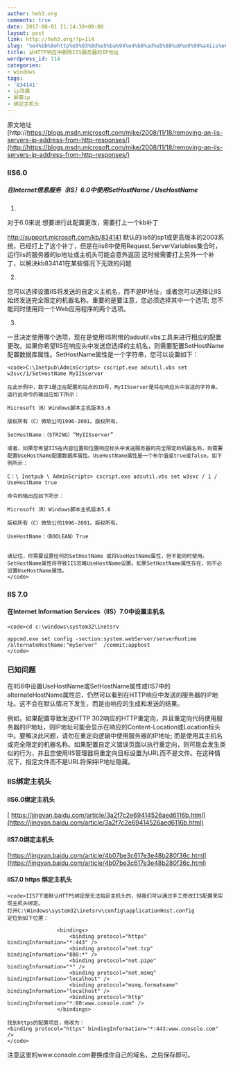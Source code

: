 ```yaml
---
author: heh3.org
comments: true
date: 2017-08-01 11:14:39+00:00
layout: post
link: http://heh3.org/?p=114
slug: '%e4%bb%8ehttp%e5%93%8d%e5%ba%94%e4%b8%ad%e5%88%a0%e9%99%a4iis%e6%9c%8d%e5%8a%a1%e5%99%a8%e7%9a%84ip%e5%9c%b0%e5%9d%80'
title: 从HTTP响应中删除IIS服务器的IP地址
wordpress_id: 114
categories:
- windows
tags:
- '834141'
- ip泄露
- 屏蔽ip
- 绑定主机头
---
```


原文地址[http://https://blogs.msdn.microsoft.com/mike/2008/11/18/removing-an-iis-servers-ip-address-from-http-responses/](http://https://blogs.msdn.microsoft.com/mike/2008/11/18/removing-an-iis-servers-ip-address-from-http-responses/)




### IIS6.0




##### 在Internet信息服务（IIS）6.0中使用SetHostName / UseHostName






  1. 


对于6.0来说 想要进行此配置更改，需要打上一个kb补丁




http://support.microsoft.com/kb/834141
默认的iis6的sp1或更高版本的2003系统，已经打上了这个补丁，但是在iis6中使用Request.ServerVariables集合时，运行iis的服务器的ip地址或主机头可能会意外返回
这时候需要打上另外一个补丁，以解决kb834141在某些情况下无效的问题





  2. 


您可以选择设置IIS将发送的自定义主机名，而不是IP地址，或者您可以选择让IIS始终发送完全限定的机器名称。重要的是要注意，您必须选择其中一个选项; 您不能同时使用同一个Web应用程序的两个选项。





  3. 


一旦决定使用哪个选项，现在是使用IIS附带的adsutil.vbs工具来进行相应的配置更改。如果你希望IIS在响应头中发送您选择的主机名，则需要配置SetHostName配置数据库属性。SetHostName属性是一个字符串，您可以设置如下：



    
    <code>C:\Inetpub\AdminScripts> cscript.exe adsutil.vbs set w3svc/1/SetHostName MyIISserver
    
    在此示例中，数字1是正在配置的站点的ID号，MyIISserver是将在响应头中发送的字符串。运行此命令的输出应如下所示：
    
    Microsoft（R）Windows脚本主机版本5.6
    
    版权所有（C）微软公司1996-2001。版权所有。
    
    SetHostName：（STRING）“MyIISserver”
    
    或者，如果您希望IIS在内容位置和位置响应标头中发送服务器的完全限定的机器名称，则需要配置UseHostName配置数据库属性。UseHostName属性是一个布尔值或true或false，如下例所示：
    
    C：\ Inetpub \ AdminScripts> cscript.exe adsutil.vbs set w3svc / 1 / UseHostName true
    
    命令的输出应如下所示：
    
    Microsoft（R）Windows脚本主机版本5.6
    
    版权所有（C）微软公司1996-2001。版权所有。
    
    UseHostName：（BOOLEAN）True
    
    
    请记住，你需要设置任何的SetHostName 或将UseHostName属性，但不能同时使用。SetHostName属性将导致IIS忽略UseHostName设置。如果SetHostName属性存在，则不必设置UseHostName属性。
    </code>








### IIS 7.0




#### 在Internet Information Services（IIS）7.0中设置主机名



    
    <code>cd c:\windows\system32\inetsrv
    
    appcmd.exe set config -section:system.webServer/serverRuntime /alternateHostName:"myServer"  /commit:apphost
    </code>





### 已知问题




在IIS6中设置UseHostName或SetHostName属性或IIS7中的alternateHostName属性后，仍然可以看到在HTTP响应中发送的服务器的IP地址。这不会在默认情况下发生，而是由响应的生成和发送的结果。 




例如，如果配置导致发送HTTP 302响应的HTTP重定向，并且重定向代码使用服务器的IP地址，则IP地址可能会显示在响应的Content-Location或Location标头中。要解决此问题，请勿在重定向逻辑中使用服务器的IP地址; 而是使用其主机名或完全限定的机器名称。如果配置自定义错误页面以执行重定向，则可能会发生类似的行为，并且您使用IIS管理器将重定向目标设置为URL而不是文件。在这种情况下，指定文件而不是URL将保持IP地址隐藏。




### IIS绑定主机头




#### IIS6.0绑定主机头




[
https://jingyan.baidu.com/article/3a2f7c2e69414526aed6116b.html](https://jingyan.baidu.com/article/3a2f7c2e69414526aed6116b.html)




#### IIS7.0绑定主机头




[https://jingyan.baidu.com/article/4b07be3c617e3e48b280f36c.html](https://jingyan.baidu.com/article/4b07be3c617e3e48b280f36c.html)




#### IIS7.0 https 绑定主机头



    
    <code>IIS7下面默认HTTPS绑定是无法指定主机头的，但我们可以通过手工修改IIS配置来实现主机头绑定。
    打开C:\Windows\system32\inetsrv\config\applicationHost.config
    定位到如下位置：
    
                    <bindings>
                        <binding protocol="https" bindingInformation="*:443" />
                        <binding protocol="net.tcp" bindingInformation="808:*" />
                        <binding protocol="net.pipe" bindingInformation="*" />
                        <binding protocol="net.msmq" bindingInformation="localhost" />
                        <binding protocol="msmq.formatname" bindingInformation="localhost" />
                        <binding protocol="http" bindingInformation="*:80:www.console.com" />
                    </bindings>
    
    找到https的配置项目，修改为：
    <binding protocol="https" bindingInformation="*:443:www.console.com" />
    </code>





注意这里的www.console.com要换成你自己的域名，之后保存即可。




